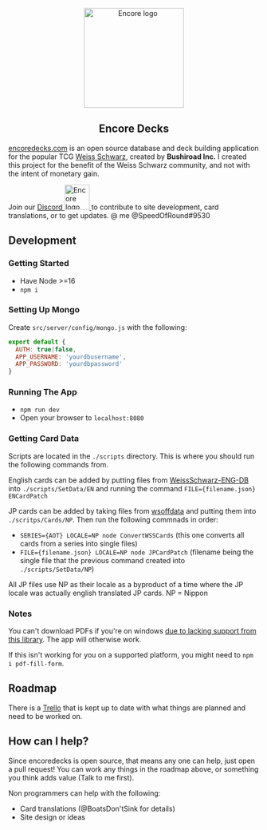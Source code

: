 
<p align="center"><a href="https://www.encoredecks.com" target="_blank" rel="noopener noreferrer"><img width="200" src="https://www.encoredecks.com/images/assets/Clappy_240.png" alt="Encore logo"></a></p>

<h2 align="center">Encore Decks</h2>

[encoredecks.com](https://encoredecks.com) is an open source database and deck building application for the popular TCG [Weiss Schwarz](https://en.ws-tcg.com/), created by **Bushiroad Inc.** I created this project for the benefit of the Weiss Schwarz community, and not with the intent of monetary gain.

Join our <a href="https://discord.gg/cFsZJCq"> Discord <img width="50" src="https://discordapp.com/assets/2c21aeda16de354ba5334551a883b481.png" alt="Encore logo"> </a> to contribute to site development, card translations, or to get updates.
@ me @SpeedOfRound#9530

## Development

### Getting Started

* Have Node >=16
* `npm i`

### Setting Up Mongo

Create `src/server/config/mongo.js` with the following:

```js
export default {
  AUTH: true|false,
  APP_USERNAME: 'yourdbusername',
  APP_PASSWORD: 'yourdbpassword'
}
```

### Running The App

* `npm run dev`
* Open your browser to `localhost:8080`

### Getting Card Data

Scripts are located in the `./scripts` directory. This is where you should run the following commands from.

English cards can be added by putting files from [WeissSchwarz-ENG-DB](https://github.com/CCondeluci/WeissSchwarz-ENG-DB) into `./scripts/SetData/EN` and running the command `FILE={filename.json} ENCardPatch` 

JP cards can be added by taking files from [wsoffdata](https://github.com/Akenaide/wsoffdata) and putting them into `./scritps/Cards/NP`. Then run the following commnads in order: 

- `SERIES={AOT} LOCALE=NP node ConvertWSSCards` (this one converts all cards from a series into single files)
- `FILE={filename.json} LOCALE=NP node JPCardPatch` (filename being the single file that the previous command created into `./scripts/SetData/NP`)

All JP files use NP as their locale as a byproduct of a time where the JP locale was actually english translated JP cards. NP = Nippon

### Notes

You can't download PDFs if you're on windows [due to lacking support from this library](https://github.com/tpisto/pdf-fill-form). The app will otherwise work.

If this isn't working for you on a supported platform, you might need to `npm i pdf-fill-form`.

## Roadmap

There is a [Trello](https://trello.com/b/eQnnH19k/encoredecks) that is kept up to date with what things are planned and need to be worked on.

## How can I help?

Since encoredecks is open source, that means any one can help, just open a pull request! You can work any things in the roadmap above, or something you think adds value (Talk to me first).

Non programmers can help with the following:

 - Card translations (@BoatsDon'tSink for details)
 - Site design or ideas
